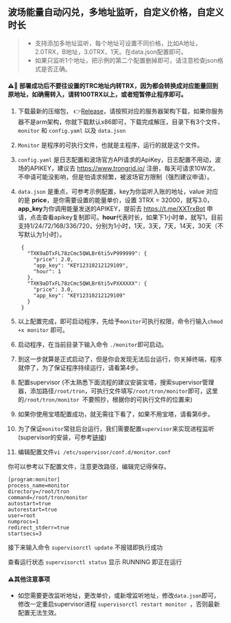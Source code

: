 ## 波场能量自动闪兑，多地址监听，自定义价格，自定义时长

> * 支持添加多地址监听，每个地址可设置不同价格，比如A地址，2.0TRX，B地址，3.0TRX，1天。在data.json配置即可。
> * 如果只监听1个地址，把示例的第二个配置删掉即可，请注意检查json格式是否正确。

#### ⚠️🚫 部署成功后不要往设置的TRC地址内转TRX，因为都会转换成对应能量回到原地址，如确需转入，请转100TRX以上，或者短暂停止程序即可。
1. 下载最新的压缩包， 👉[Release](https://github.com/AE86X/Monitor/releases/)，请按照对应的服务器架构下载，如果你服务器不是arm架构，你就下载默认x86即可，下载完成解压，目录下有3个文件，`monitor` 和  `config.yaml` 以及 `data.json`
2. `Monitor` 是程序的可执行文件，也就是主程序，运行的就是这个文件。
3. `config.yaml` 是日志配置和波场官方API请求的ApiKey，日志配置不用动，波场的APIKEY，建议去 https://www.trongrid.io/ 注册，每天可请求10W次，不申请可能没影响，但是怕请求频繁，被波场官方限制（强烈建议申请）。
4. `data.json` 是重点，可参考示例配置，key为你监听入账的地址，value 对应的是 **price**，是你需要设置的能量单价，设置 3TRX = 32000，就写3.0，**app_key**为你调用能量发送的APIKEY，提前去 https://t.me/XXTrxBot 申请，点击查看apikey复制即可。**hour**代表时长，如果下1小时单，就写1，目前支持1/24/72/168/336/720，分别为1小时，1天，3天，7天，14天，30天（不写默认为1小时）。

		{
		  "TXK9aDTxFL78zCmc5QWLBr6ti5vP999999": {
		    "price": 2.0,
		    "app_key": "KEY12310212129109",
		    "hour": 1
		  },
		  "TXK9aDTxFL78zCmc5QWLBr6ti5vPXXXXXX": {
		    "price": 3.0,
		    "app_key": "KEY12310212129109"
		  }
		}
		
6. 以上配置完成，即可启动程序，先给予`monitor`可执行权限，命令行输入`chmod +x monitor` 即可。
7. 启动程序，在当前目录下输入命令 `./monitor`即可启动。
8. 到这一步就算是正式启动了，但是你会发现无法后台运行，你关掉终端，程序就停了，为了保证程序持续运行，请看第4步。
9. 配置supervisor (不太熟悉下面流程的建议安装宝塔，搜索supervisor管理器，添加路径`/root/tron`，可执行文件填写`/root/tron/monitor`即可，这里的`/root/tron/monitor `不要照抄，根据你的可执行文件的位置来)
10. 如果你使用宝塔配置成功，就无需往下看了，如果不用宝塔，请看第6步。
11. 为了保证`monitor`常驻后台运行，我们需要配置`supervisor`来实现进程监听  (supervisor的安装，可参考[链接](https://learnku.com/laravel/t/3592/using-supervisor-to-manage-laravel-queue-processes))
12. 编辑配置文件`vi /etc/supervisor/conf.d/monitor.conf`

你可以参考以下配置文件，注意更改路径，编辑完记得保存。

	[program:monitor]
	process_name=monitor
	directory=/root/tron
	command=/root/tron/monitor
	autostart=true
	autorestart=true
	user=root
	numprocs=1
	redirect_stderr=true
	startsecs=3


接下来输入命令 `supervisorctl update` 不报错即执行成功

查看运行状态 `supervisorctl status` 显示 RUNNING 即正在运行


#### ⚠️其他注意事项
* 如您需要更改监听地址，更改单价，或新增监听地址，修改`data.json`即可，修改一定重启supervisor进程 `supervisorctl restart monitor `，否则最新配置无法生效。
